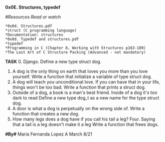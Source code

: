 **0x0E. Structures, typedef**

*#Resources*
    _Read or watch_

    *0x0d. Structures.pdf
    *struct (C programming language)
    *Documentation: structures
    *0x0d. Typedef and structures.pdf
    *typedef
    *Programming in C (Chapter 8, Working with Structures p163-189)
    *The Lost Art of C Structure Packing (Advanced - not mandatory)

**TASK**
0. Django.
Define a new type struct dog.
1. A dog is the only thing on earth that loves you more than you love yourself.
Write a function that initialize a variable of type struct dog.
2. A dog will teach you unconditional love. If you can have that in your life, things won't be too bad.
Write a function that prints a struct dog.
3. Outside of a dog, a book is a man's best friend. Inside of a dog it's too dark to read
Define a new type dog_t as a new name for the type struct dog.
4. A door is what a dog is perpetually on the wrong side of.
Write a function that creates a new dog.
5. How many legs does a dog have if you call his tail a leg? Four. Saying that a tail is a leg doesn't make it a leg
Write a function that frees dogs.

**#By#**
Maria Fernanda Lopez A
March 8/21